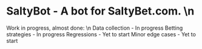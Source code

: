 # SaltyBot - A bot for SaltyBet.com.  \n
Work in progress, almost done: \n
Data collection - In progress
Betting strategies - In progress
Regressions - Yet to start
Minor edge cases - Yet to start
